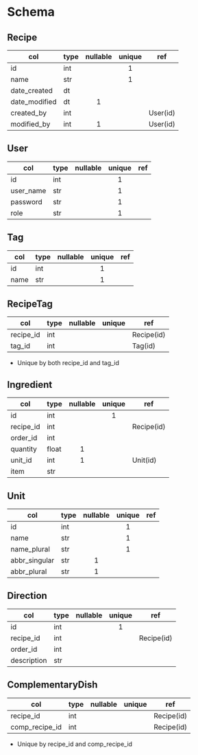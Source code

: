 # Schema

## Recipe
| col           | type | nullable | unique | ref      |
| ------------- | ---- | :------: | :----: | -------- |
| id            | int  |          |   1    |          |
| name          | str  |          |   1    |          |
| date_created  | dt   |          |        |          |
| date_modified | dt   |    1     |        |          |
| created_by    | int  |          |        | User(id) |
| modified_by   | int  |    1     |        | User(id) |


## User
| col       | type | nullable | unique | ref |
| --------- | ---- | :------: | :----: | --- |
| id        | int  |          |   1    |     |
| user_name | str  |          |   1    |     |
| password  | str  |          |   1    |     |
| role      | str  |          |   1    |     |

## Tag
| col  | type | nullable | unique | ref |
| ---- | ---- | :------: | :----: | --- |
| id   | int  |          |   1    |     |
| name | str  |          |   1    |     |

## RecipeTag
| col       | type | nullable | unique | ref        |
| --------- | ---- | :------: | :----: | ---------- |
| recipe_id | int  |          |        | Recipe(id) |
| tag_id    | int  |          |        | Tag(id)    |

- Unique by both recipe_id and tag_id

## Ingredient
| col       | type  | nullable | unique | ref        |
| --------- | ----- | :------: | :----: | ---------- |
| id        | int   |          |   1    |            |
| recipe_id | int   |          |        | Recipe(id) |
| order_id  | int   |          |        |            |
| quantity  | float |    1     |        |            |
| unit_id   | int   |    1     |        | Unit(id)   |
| item      | str   |          |        |            |

## Unit
| col           | type | nullable | unique | ref |
| ------------- | ---- | :------: | :----: | --- |
| id            | int  |          |   1    |     |
| name          | str  |          |   1    |     |
| name_plural   | str  |          |   1    |     |
| abbr_singular | str  |    1     |        |     |
| abbr_plural   | str  |    1     |        |     |

## Direction
| col         | type | nullable | unique | ref        |
| ----------- | ---- | :------: | :----: | ---------- |
| id          | int  |          |   1    |            |
| recipe_id   | int  |          |        | Recipe(id) |
| order_id    | int  |          |        |            |
| description | str  |          |        |            |

## ComplementaryDish
| col            | type | nullable | unique | ref        |
| -------------- | ---- | :------: | :----: | ---------- |
| recipe_id      | int  |          |        | Recipe(id) |
| comp_recipe_id | int  |          |        | Recipe(id) |

- Unique by recipe_id and comp_recipe_id
